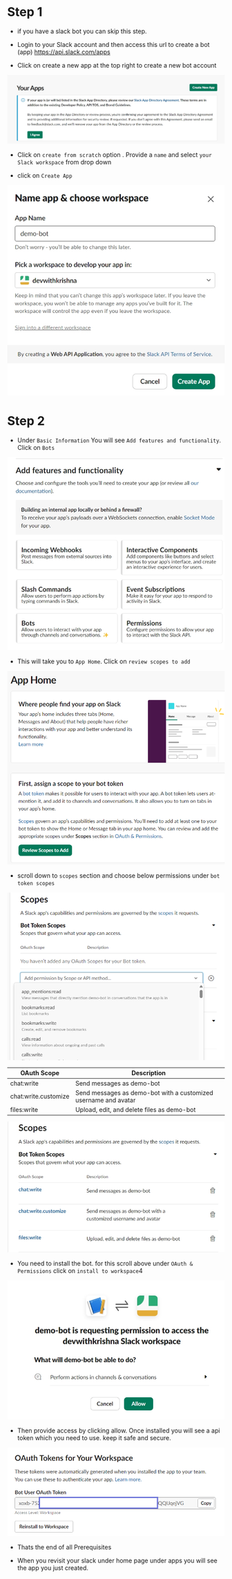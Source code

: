 # Step 1

* if you have a slack bot you can skip this step.

* Login to your Slack account and then access this url to create a bot (app) https://api.slack.com/apps 

* Click on create a new app at the top right to create a new bot account

![create-a-new-app.jpeg](image-references/create-a-new-app.jpeg)

* Click on `create from scratch` option . Provide a `name` and select `your Slack workspace` from drop down

* click on `Create App`

![new-bot-demo.jpeg](image-references/new-bot-demo.jpeg) 


# Step 2

* Under `Basic Information` You will see `Add features and functionality`. Click on `Bots`

![add-features-and-functionality.jpeg](image-references/add-features-and-functionality.jpeg)

* This will take you to `App Home`. Click on `review scopes to add` 

![review-scopes-to-add.png](image-references/review-scopes-to-add.png)

* scroll down to `scopes` section and choose below permissions under `bot token scopes`

![new-scopes.png](image-references/new-scopes.png)

| OAuth Scope | Description |
|-------------|-------------|
| chat:write | Send messages as demo-bot |
| chat:write.customize | Send messages as demo-bot with a customized username and avatar |
| files:write | Upload, edit, and delete files as demo-bot |

![permissions.jpeg](image-references/permissions.jpeg)

* You need to install the bot. for this scroll above under `OAuth & Permissions` click on `install to workspace`4

![allow.jpeg](image-references/allow.jpeg)  

* Then provide access by clicking allow. Once installed you will see a api token which you need to use. keep it safe and secure.

![api-token.png](image-references/api-token.png)

* Thats the end of all Prerequisites

* When you revisit your slack under home page under apps you will see the app you just created.